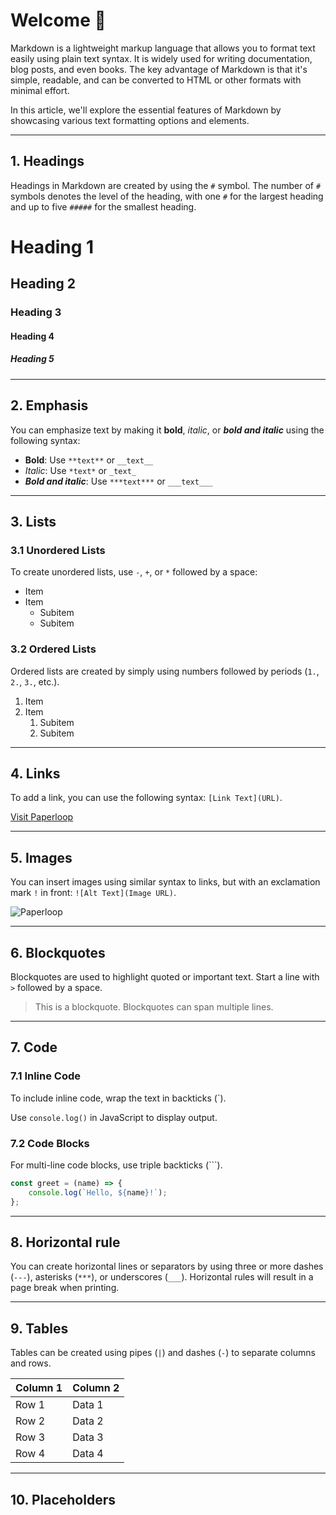 # Welcome 👋

Markdown is a lightweight markup language that allows you to format text easily using plain text syntax. It is widely used for writing documentation, blog posts, and even books. The key advantage of Markdown is that it's simple, readable, and can be converted to HTML or other formats with minimal effort.

In this article, we'll explore the essential features of Markdown by showcasing various text formatting options and elements.

---

## 1. Headings

Headings in Markdown are created by using the `#` symbol. The number of `#` symbols denotes the level of the heading, with one `#` for the largest heading and up to five `#####` for the smallest heading.

# Heading 1
## Heading 2
### Heading 3
#### Heading 4
##### Heading 5

---

## 2. Emphasis

You can emphasize text by making it **bold**, *italic*, or ***bold and italic*** using the following syntax:

- **Bold**: Use `**text**` or `__text__`
- *Italic*: Use `*text*` or `_text_`
- ***Bold and italic***: Use `***text***` or `___text___`

---

## 3. Lists

### 3.1 Unordered Lists

To create unordered lists, use `-`, `+`, or `*` followed by a space:

- Item
- Item
  - Subitem
  - Subitem

### 3.2 Ordered Lists

Ordered lists are created by simply using numbers followed by periods (`1.`, `2.`, `3.`, etc.).

1. Item
2. Item
   1. Subitem
   2. Subitem

---

## 4. Links

To add a link, you can use the following syntax: `[Link Text](URL)`.

[Visit Paperloop](https://paperloop.io)

---

## 5. Images

You can insert images using similar syntax to links, but with an exclamation mark `!` in front: `![Alt Text](Image URL)`.

![Paperloop](https://paperloop.io/og-image.png)

---

## 6. Blockquotes

Blockquotes are used to highlight quoted or important text. Start a line with `>` followed by a space.

> This is a blockquote.
> Blockquotes can span multiple lines.

---

## 7. Code

### 7.1 Inline Code

To include inline code, wrap the text in backticks (`).

Use `console.log()` in JavaScript to display output.

### 7.2 Code Blocks

For multi-line code blocks, use triple backticks (```).

```js
const greet = (name) => {
    console.log(`Hello, ${name}!`);
};
```

---

## 8. Horizontal rule

You can create horizontal lines or separators by using three or more dashes (`---`), asterisks (`***`), or underscores (`___`). Horizontal rules will result in a page break when printing.

---

## 9. Tables

Tables can be created using pipes (`|`) and dashes (`-`) to separate columns and rows.

| Column 1 | Column 2 |
|----------|----------|
| Row 1    | Data 1   |
| Row 2    | Data 2   |
| Row 3    | Data 3   |
| Row 4    | Data 4   |

---

## 10. Placeholders


